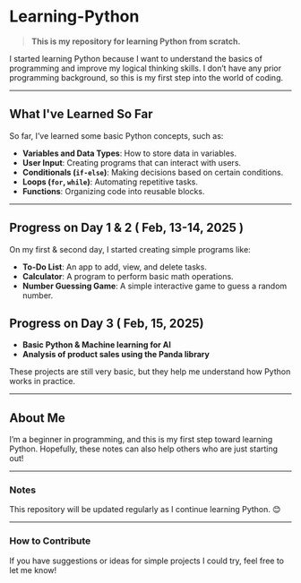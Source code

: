 # Learning-Python

> **This is my repository for learning Python from scratch.**

I started learning Python because I want to understand the basics of programming and improve my logical thinking skills. I don’t have any prior programming background, so this is my first step into the world of coding.

---

## What I've Learned So Far

So far, I’ve learned some basic Python concepts, such as:
- **Variables and Data Types**: How to store data in variables.
- **User Input**: Creating programs that can interact with users.
- **Conditionals (`if-else`)**: Making decisions based on certain conditions.
- **Loops (`for`, `while`)**: Automating repetitive tasks.
- **Functions**: Organizing code into reusable blocks.

---

## Progress on Day 1 & 2 ( Feb, 13-14, 2025 )

On my first & second day, I started creating simple programs like:
- **To-Do List**: An app to add, view, and delete tasks.
- **Calculator**: A program to perform basic math operations.
- **Number Guessing Game**: A simple interactive game to guess a random number.

## Progress on Day 3 ( Feb, 15, 2025)
- **Basic Python & Machine learning for AI**
- **Analysis of product sales using the Panda library**

These projects are still very basic, but they help me understand how Python works in practice.

---

## About Me

I’m a beginner in programming, and this is my first step toward learning Python. Hopefully, these notes can also help others who are just starting out!

---

### Notes
This repository will be updated regularly as I continue learning Python. 😊

---

### How to Contribute
If you have suggestions or ideas for simple projects I could try, feel free to let me know!
